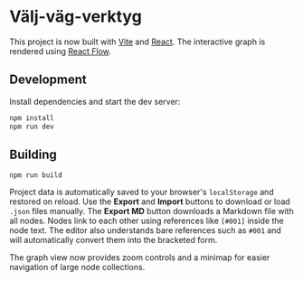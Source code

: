 # Välj-väg-verktyg

This project is now built with [Vite](https://vitejs.dev/) and [React](https://react.dev). The interactive graph is rendered using [React Flow](https://reactflow.dev/).

## Development

Install dependencies and start the dev server:

```bash
npm install
npm run dev
```

## Building

```
npm run build
```

Project data is automatically saved to your browser's `localStorage` and restored on reload. Use the **Export** and **Import** buttons to download or load `.json` files manually. The **Export MD** button downloads a Markdown file with all nodes. Nodes link to each other using references like `[#001]` inside the node text. The editor also understands bare references such as `#001` and will automatically convert them into the bracketed form.

The graph view now provides zoom controls and a minimap for easier navigation of large node collections.
